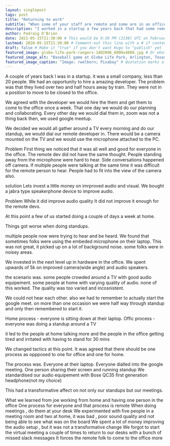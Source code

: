 ```yaml
---
layout: singlepost
tags: post
title: "Returning to work"
subtitle: "When some of your staff are remote and some are in an office"
description: "I worked in a startup a few years back that had some remote staff and some onsite staff, this is what we learned from experimenting with collaboration " # Quotation marks allow colons, semicolons, etc.
author: Padraig O'Brien
date: 2021-05-15T21:30:00 # This would be 9:30 PM (2130) UTC on February 28, 2020
lastmod: 2020-05-15T21:30:00 # Comment-out this line with a # if content is unchanged
draft: false # Make it "true" if you don't want Hugo to "publish" yet
featured_image: globe-life-park-rangers-1402096_6000x4000.jpg # Or whatever image you want to use
featured_image_alt: "Baseball game at Globe Life Park, Arlington, Texas" # Always include an ALT tag for accessibility --  Quotation marks allow colons, semicolons, etc.
featured_image_caption: "Image: rwelborn; Pixabay" # Quotation marks allow colons, semicolons, etc.
---
```


A couple of years back I was in a startup.
it was a small company, less than 20 people.
We had an opportunity to hire a amazing developer.
The problem was that they lived over two and half hours away by train.
They were not in a position to move to be closed to the office.

We agreed with the developer we would hire the them and get them to come to the office once a week.
That one day we would do our planning and collaborating.
Every other day we would dial them in, zoom was not a thing back then, we used google meetup.

We decided we would all gather around a TV every morning and do our standup, we would dial our remote developer in.
There would be a camera mounted on the TV and we would use the microphone attached to the PC.

Problem
First thing we noticed that it was all well and good for everyone in the office.
The remote dev did not have the same thought.
People standing away from the microphone were hard to hear.
Side conversations happened off camera.
If multiple people were talking at the same time it was difficult for the remote person to hear.
People had to fit into the view of the camera also.

solution
Lets invest a little money on imrproved audio and visual.
We bought a jabra type  speakerphone device to improve audio.

Problem
While it did improve audio quality It did not improve it enough for the remote devs.

At this point a few of us started doing a couple of days a week at home.

Things got worse when doing standups.

multiple people now were trying to hear and be heard.
We found that sometimes folks were using the embeded microphone on their laptop.
This was not great, it picked up on a lot of background noise. some folks were in noisey areas.

We invested in the next level up in hardware in the office.
We spent upwards of 5k on improved camera(wide angle) and audio speakers.

the scenario was.
some people crowded around a TV with good audio equipement.
some people at home with varying quality of audio.
none of this worked. 
The quality was too varied and incosnistent.

We could not hear each other.
also we had to remember to actually start the google meet.
on more than one occasion we were half way through standup and only then remembered to start it.

Home process - everyone is sitting down at their laptop.
Offic process - everyone was doing a standup around a TV

it led to the people at home talking more and the people in the office getting tired and irritated with having to stand for 30 mins


We changed tactics at this point.
It was agreed that there should be one process as oppposed to one for office and one for home.

The process was.
Everyone at their laptop.
Everyone dialled into the google meeting.
One person sharing their screen and running standup
We standardised our audio equipement with Bose QC35 first generation headphone(not my choice)

This had a transformative affect on not only our standups but our meetings.








What we learned from joe working from home and having one person in the office
One process for everyone and that process is remote 
When doing meetings , do them at your desk
We experimented with five people in a meeting room and two at home, it was bad , poor sound quality and not being able to see what was on the board
We spent a lot of money improving the audio setup , but it was not a transformative change 
We forgot to start the virtual meeting a couple of times to return to our desks with a bunch of missed slack messages
It forces the remote folk to come to the office more 